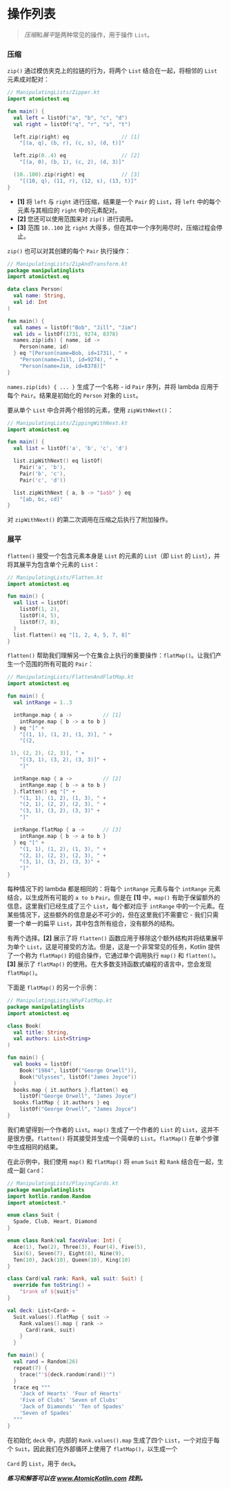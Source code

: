 # 操作列表

> *压缩*和*展平*是两种常见的操作，用于操作 `List`。

### 压缩

`zip()` 通过模仿夹克上的拉链的行为，将两个 `List` 结合在一起，将相邻的 `List` 元素成对配对：

```kotlin
// ManipulatingLists/Zipper.kt
import atomictest.eq

fun main() {
  val left = listOf("a", "b", "c", "d")
  val right = listOf("q", "r", "s", "t")

  left.zip(right) eq                 // [1]
    "[(a, q), (b, r), (c, s), (d, t)]"

  left.zip(0..4) eq                  // [2]
    "[(a, 0), (b, 1), (c, 2), (d, 3)]"

  (10..100).zip(right) eq            // [3]
    "[(10, q), (11, r), (12, s), (13, t)]"
}
```

- **[1]** 将 `left` 与 `right` 进行压缩，结果是一个 `Pair` 的 `List`，将 `left` 中的每个元素与其相应的 `right` 中的元素配对。
- **[2]** 您还可以使用范围来对 `zip()` 进行调用。
- **[3]** 范围 `10..100` 比 `right` 大得多，但在其中一个序列用尽时，压缩过程会停止。

`zip()` 也可以对其创建的每个 `Pair` 执行操作：

```kotlin
// ManipulatingLists/ZipAndTransform.kt
package manipulatinglists
import atomictest.eq

data class Person(
  val name: String,
  val id: Int
)

fun main() {
  val names = listOf("Bob", "Jill", "Jim")
  val ids = listOf(1731, 9274, 8378)
  names.zip(ids) { name, id ->
    Person(name, id)
  } eq "[Person(name=Bob, id=1731), " +
    "Person(name=Jill, id=9274), " +
    "Person(name=Jim, id=8378)]"
}
```

`names.zip(ids) { ... }` 生成了一个名称 - id `Pair` 序列，并将 lambda 应用于每个 `Pair`。结果是初始化的 `Person` 对象的 `List`。

要从单个 `List` 中合并两个相邻的元素，使用 `zipWithNext()`：

```kotlin
// ManipulatingLists/ZippingWithNext.kt
import atomictest.eq

fun main() {
  val list = listOf('a', 'b', 'c', 'd')

  list.zipWithNext() eq listOf(
    Pair('a', 'b'),
    Pair('b', 'c'),
    Pair('c', 'd'))

  list.zipWithNext { a, b -> "$a$b" } eq
    "[ab, bc, cd]"
}
```

对 `zipWithNext()` 的第二次调用在压缩之后执行了附加操作。

### 展平

`flatten()` 接受一个包含元素本身是 `List` 的元素的 `List`（即 `List` 的 `List`），并将其展平为包含单个元素的 `List`：

```kotlin
// ManipulatingLists/Flatten.kt
import atomictest.eq

fun main() {
  val list = listOf(
    listOf(1, 2),
    listOf(4, 5),
    listOf(7, 8),
  )
  list.flatten() eq "[1, 2, 4, 5, 7, 8]"
}
```

`flatten()` 帮助我们理解另一个在集合上执行的重要操作：`flatMap()`。让我们产生一个范围的所有可能的 `Pair`：

```kotlin
// ManipulatingLists/FlattenAndFlatMap.kt
import atomictest.eq

fun main() {
  val intRange = 1..3

  intRange.map { a ->          // [1]
    intRange.map { b -> a to b }
  } eq "[" +
    "[(1, 1), (1, 2), (1, 3)], " +
    "[(2,

 1), (2, 2), (2, 3)], " +
    "[(3, 1), (3, 2), (3, 3)]" +
    "]"

  intRange.map { a ->          // [2]
    intRange.map { b -> a to b }
  }.flatten() eq "[" +
    "(1, 1), (1, 2), (1, 3), " +
    "(2, 1), (2, 2), (2, 3), " +
    "(3, 1), (3, 2), (3, 3)" +
    "]"

  intRange.flatMap { a ->      // [3]
    intRange.map { b -> a to b }
  } eq "[" +
    "(1, 1), (1, 2), (1, 3), " +
    "(2, 1), (2, 2), (2, 3), " +
    "(3, 1), (3, 2), (3, 3)" +
    "]"
}
```

每种情况下的 lambda 都是相同的：将每个 `intRange` 元素与每个 `intRange` 元素结合，以生成所有可能的 `a to b` `Pair`。但是在 **[1]** 中，`map()` 有助于保留额外的信息，这里我们已经生成了三个 `List`，每个都对应于 `intRange` 中的一个元素。在某些情况下，这些额外的信息是必不可少的，但在这里我们不需要它 - 我们只需要一个单一的扁平 `List`，其中包含所有组合，没有额外的结构。

有两个选择。**[2]** 展示了将 `flatten()` 函数应用于移除这个额外结构并将结果展平为单个 `List`，这是可接受的方法。但是，这是一个非常常见的任务，Kotlin 提供了一个称为 `flatMap()` 的组合操作，它通过单个调用执行 `map()` 和 `flatten()`。**[3]** 展示了 `flatMap()` 的使用。在大多数支持函数式编程的语言中，您会发现 `flatMap()`。

下面是 `flatMap()` 的另一个示例：

```kotlin
// ManipulatingLists/WhyFlatMap.kt
package manipulatinglists
import atomictest.eq

class Book(
  val title: String,
  val authors: List<String>
)

fun main() {
  val books = listOf(
    Book("1984", listOf("George Orwell")),
    Book("Ulysses", listOf("James Joyce"))
  )
  books.map { it.authors }.flatten() eq
    listOf("George Orwell", "James Joyce")
  books.flatMap { it.authors } eq
    listOf("George Orwell", "James Joyce")
}
```

我们希望得到一个作者的 `List`。`map()` 生成了一个作者的 `List` 的 `List`，这并不是很方便。`flatten()` 将其接受并生成一个简单的 `List`。`flatMap()` 在单个步骤中生成相同的结果。

在此示例中，我们使用 `map()` 和 `flatMap()` 将 `enum` `Suit` 和 `Rank` 结合在一起，生成一副 `Card`：

```kotlin
// ManipulatingLists/PlayingCards.kt
package manipulatinglists
import kotlin.random.Random
import atomictest.*

enum class Suit {
  Spade, Club, Heart, Diamond
}

enum class Rank(val faceValue: Int) {
  Ace(1), Two(2), Three(3), Four(4), Five(5),
  Six(6), Seven(7), Eight(8), Nine(9),
  Ten(10), Jack(10), Queen(10), King(10)
}

class Card(val rank: Rank, val suit: Suit) {
  override fun toString() =
    "$rank of ${suit}s"
}

val deck: List<Card> =
  Suit.values().flatMap { suit ->
    Rank.values().map { rank ->
      Card(rank, suit)
    }
  }

fun main() {
  val rand = Random(26)
  repeat(7) {
    trace("'${deck.random(rand)}'")
  }
  trace eq """
    'Jack of Hearts' 'Four of Hearts'
    'Five of Clubs' 'Seven of Clubs'
    'Jack of Diamonds' 'Ten of Spades'
    'Seven of Spades'
  """
}
```

在初始化 `deck` 中，内部的 `Rank.values().map` 生成了四个 `List`，一个对应于每个 `Suit`，因此我们在外部循环上使用了 `flatMap()`，以生成一个

 `Card` 的 `List`，用于 `deck`。

***练习和解答可以在 www.AtomicKotlin.com 找到。***